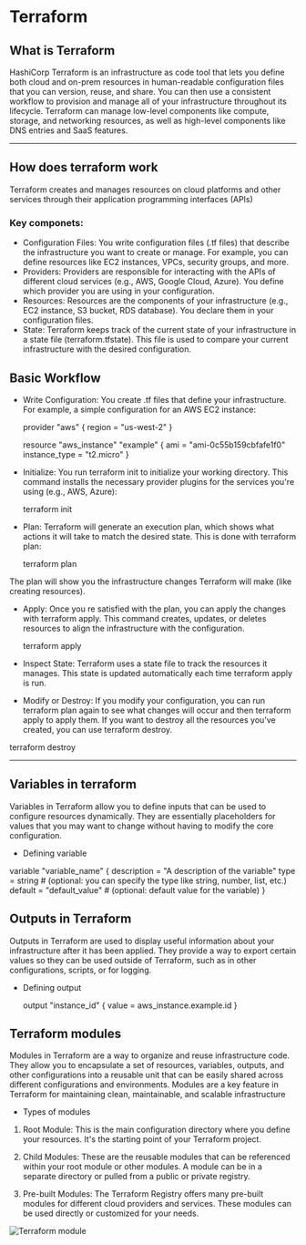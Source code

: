 # Terraform 
## What is Terraform 
HashiCorp Terraform is an infrastructure as code tool that lets you define both cloud and on-prem resources in human-readable configuration files that you can version, reuse, and share. You can then use a consistent workflow to provision and manage all of your infrastructure throughout its lifecycle. Terraform can manage low-level components like compute, storage, and networking resources, as well as high-level components like DNS entries and SaaS features.

---
## How does terraform work 
Terraform creates and manages resources on cloud platforms and other services through their application programming interfaces (APIs)
### Key componets: 
* Configuration Files:
You write configuration files (.tf files) that describe the infrastructure you want to create or manage. For example, you can define resources like EC2 instances, VPCs, security groups, and more.
* Providers:
Providers are responsible for interacting with the APIs of different cloud services (e.g., AWS, Google Cloud, Azure). You define which provider you are using in your configuration.
* Resources:
Resources are the components of your infrastructure (e.g., EC2 instance, S3 bucket, RDS database). You declare them in your configuration files.
* State:
Terraform keeps track of the current state of your infrastructure in a state file (terraform.tfstate). This file is used to compare your current infrastructure with the desired configuration.

## Basic Workflow
* Write Configuration:
You create .tf files that define your infrastructure. For example, a simple configuration for an AWS EC2 instance:

  provider "aws" {
     region = "us-west-2"
  }

  resource "aws_instance" "example" {
     ami           = "ami-0c55b159cbfafe1f0"
   instance_type = "t2.micro"
  }

* Initialize:
You run terraform init to initialize your working directory. This command installs the necessary provider plugins for the services you're using (e.g., AWS, Azure):

  terraform init

* Plan:
Terraform will generate an execution plan, which shows what actions it will take to match the desired state. This is done with terraform plan:

  terraform plan

The plan will show you the infrastructure changes Terraform will make (like creating resources).

* Apply:
Once you re satisfied with the plan, you can apply the changes with terraform apply. This command creates, updates, or deletes resources to align the infrastructure with the configuration.

  terraform apply

* Inspect State:
Terraform uses a state file to track the resources it manages. This state is updated automatically each time terraform apply is run.

* Modify or Destroy:
If you modify your configuration, you can run terraform plan again to see what changes will occur and then terraform apply to apply them.
If you want to destroy all the resources you’ve created, you can use terraform destroy.

terraform destroy
 
---
## Variables in terraform
Variables in Terraform allow you to define inputs that can be used to configure resources dynamically. They are essentially placeholders for values that you may want to change without having to modify the core configuration.

* Defining variable 

variable "variable_name" {
    description = "A description of the variable"
    type        = string  # (optional: you can specify the type like string, number, list, etc.)
    default     = "default_value"  # (optional: default value for the variable)
  }


## Outputs in Terraform
Outputs in Terraform are used to display useful information about your infrastructure after it has been applied. They provide a way to export certain values so they can be used outside of Terraform, such as in other configurations, scripts, or for logging.

* Defining output

  output "instance_id" {
    value = aws_instance.example.id
  }

## Terraform modules 
Modules in Terraform are a way to organize and reuse infrastructure code. They allow you to encapsulate a set of resources, variables, outputs, and other configurations into a reusable unit that can be easily shared across different configurations and environments. Modules are a key feature in Terraform for maintaining clean, maintainable, and scalable infrastructure

* Types of modules
1. Root Module: This is the main configuration directory where you define your resources. It's the starting point of your Terraform project.

2. Child Modules: These are the reusable modules that can be referenced within your root module or other modules. A module can be in a separate directory or pulled from a public or private registry.

3. Pre-built Modules: The Terraform Registry offers many pre-built modules for different cloud providers and services. These modules can be used directly or customized for your needs. 

![Terraform module](https://in.images.search.yahoo.com/search/images;_ylt=AwrPrV5T.K1nrgIAEc.7HAx.;_ylu=Y29sbwNzZzMEcG9zAzEEdnRpZAMEc2VjA3BpdnM-?p=modules+in+terraform&fr2=piv-web&type=E210IN714G0&fr=mcafee#id=9&iurl=https%3A%2F%2Fmiro.medium.com%2Fmax%2F1200%2F1*ItQg-iUT0O3QDiLoJBndJg.png&action=click)

